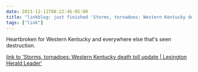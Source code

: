 ```yaml
---
date: 2021-12-11T08:22:46-05:00
title: "linkblog: just finished 'Storms, tornadoes: Western Kentucky death toll update | Lexington Herald Leader'"
tags: ["link"]
---
```

Heartbroken for Western Kentucky and everywhere else that's seen destruction.
 
[link to 'Storms, tornadoes: Western Kentucky death toll update | Lexington Herald Leader'](https://www.kentucky.com/news/state/kentucky/article256511091.html)
